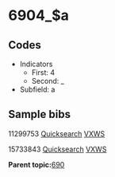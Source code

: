 # 6904\_$a

## Codes

-   Indicators
    -   First: 4
    -   Second: \_
-   Subfield: a

## Sample bibs

11299753 [Quicksearch](https://search.library.yale.edu/catalog/11299753) [VXWS](http://prodorbis.library.yale.edu:7014/vxws/GetHoldingsService?bibId=11299753)

15733843 [Quicksearch](https://search.library.yale.edu/catalog/15733843) [VXWS](http://prodorbis.library.yale.edu:7014/vxws/GetHoldingsService?bibId=15733843)

**Parent topic:**[690](../../tags/690/690.md)

